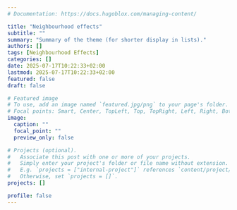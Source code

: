 ```yaml
---
# Documentation: https://docs.hugoblox.com/managing-content/

title: "Neighbourhood effects"
subtitle: ""
summary: "Summary of the theme (for shorter display in lists)."
authors: []
tags: [Neighbourhood Effects]
categories: []
date: 2025-07-17T10:22:33+02:00
lastmod: 2025-07-17T10:22:33+02:00
featured: false
draft: false

# Featured image
# To use, add an image named `featured.jpg/png` to your page's folder.
# Focal points: Smart, Center, TopLeft, Top, TopRight, Left, Right, BottomLeft, Bottom, BottomRight.
image:
  caption: ""
  focal_point: ""
  preview_only: false

# Projects (optional).
#   Associate this post with one or more of your projects.
#   Simply enter your project's folder or file name without extension.
#   E.g. `projects = ["internal-project"]` references `content/project/deep-learning/index.md`.
#   Otherwise, set `projects = []`.
projects: []

profile: false
---
```


